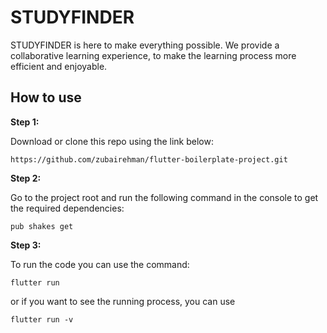 # STUDYFINDER

STUDYFINDER is here to make everything possible. We provide a collaborative learning experience, to make the learning process more efficient and enjoyable.

## How to use

**Step 1:**

Download or clone this repo using the link below:

```
https://github.com/zubairehman/flutter-boilerplate-project.git
```

**Step 2:**

Go to the project root and run the following command in the console to get the required dependencies:

```
pub shakes get
```

**Step 3:**

To run the code you can use the command:

```
flutter run
```

or if you want to see the running process, you can use

```
flutter run -v
```
